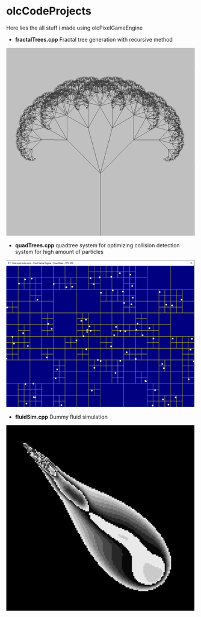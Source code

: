 # olcCodeProjects
Here lies the all stuff i made using olcPixelGameEngine

- **fractalTrees.cpp** Fractal tree generation with recursive method
<img src="/images/fractal_trees.png" alt="olcft" width="500">

- **quadTrees.cpp** quadtree system for optimizing collision detection system for high amount of particles
<img src="/images/qt.png" alt="olcft" width="500">

- **fluidSim.cpp** Dummy fluid simulation
<img src="/images/fs.png" alt="olcft" width="500">
